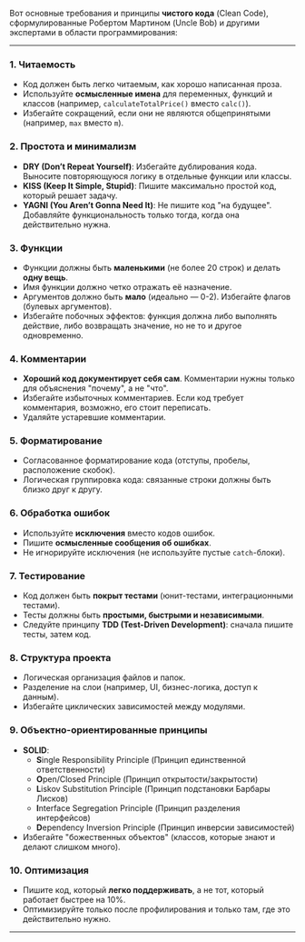 Вот основные требования и принципы **чистого кода** (Clean Code), сформулированные Робертом Мартином (Uncle Bob) и другими экспертами в области программирования:

---

### 1. **Читаемость**
- Код должен быть легко читаемым, как хорошо написанная проза.
- Используйте **осмысленные имена** для переменных, функций и классов (например, `calculateTotalPrice()` вместо `calc()`).
- Избегайте сокращений, если они не являются общепринятыми (например, `max` вместо `m`).

### 2. **Простота и минимализм**
- **DRY (Don’t Repeat Yourself)**: Избегайте дублирования кода. Выносите повторяющуюся логику в отдельные функции или классы.
- **KISS (Keep It Simple, Stupid)**: Пишите максимально простой код, который решает задачу.
- **YAGNI (You Aren’t Gonna Need It)**: Не пишите код "на будущее". Добавляйте функциональность только тогда, когда она действительно нужна.

### 3. **Функции**
- Функции должны быть **маленькими** (не более 20 строк) и делать **одну вещь**.
- Имя функции должно четко отражать её назначение.
- Аргументов должно быть **мало** (идеально — 0-2). Избегайте флагов (булевых аргументов).
- Избегайте побочных эффектов: функция должна либо выполнять действие, либо возвращать значение, но не то и другое одновременно.

### 4. **Комментарии**
- **Хороший код документирует себя сам**. Комментарии нужны только для объяснения "почему", а не "что".
- Избегайте избыточных комментариев. Если код требует комментария, возможно, его стоит переписать.
- Удаляйте устаревшие комментарии.

### 5. **Форматирование**
- Согласованное форматирование кода (отступы, пробелы, расположение скобок).
- Логическая группировка кода: связанные строки должны быть близко друг к другу.

### 6. **Обработка ошибок**
- Используйте **исключения** вместо кодов ошибок.
- Пишите **осмысленные сообщения об ошибках**.
- Не игнорируйте исключения (не используйте пустые `catch`-блоки).

### 7. **Тестирование**
- Код должен быть **покрыт тестами** (юнит-тестами, интеграционными тестами).
- Тесты должны быть **простыми, быстрыми и независимыми**.
- Следуйте принципу **TDD (Test-Driven Development)**: сначала пишите тесты, затем код.

### 8. **Структура проекта**
- Логическая организация файлов и папок.
- Разделение на слои (например, UI, бизнес-логика, доступ к данным).
- Избегайте циклических зависимостей между модулями.

### 9. **Объектно-ориентированные принципы**
- **SOLID**:
  - **S**ingle Responsibility Principle (Принцип единственной ответственности)
  - **O**pen/Closed Principle (Принцип открытости/закрытости)
  - **L**iskov Substitution Principle (Принцип подстановки Барбары Лисков)
  - **I**nterface Segregation Principle (Принцип разделения интерфейсов)
  - **D**ependency Inversion Principle (Принцип инверсии зависимостей)
- Избегайте "божественных объектов" (классов, которые знают и делают слишком много).

### 10. **Оптимизация**
- Пишите код, который **легко поддерживать**, а не тот, который работает быстрее на 10%.
- Оптимизируйте только после профилирования и только там, где это действительно нужно.

---